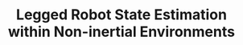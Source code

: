 ---
title: "Legged Robot State Estimation within Non-inertial Environments"
authors: "Zijian He, Sangli Teng, Tzu-Yuan Lin, Maani Ghaffari, and Yan Gu"
venue: "IEEE Conference on Decision and Control (CDC)"
year: "2024"
status: "conference"
arxiv: "https://arxiv.org/abs/2403.16252"
official_link: ""
doi: ""
volume: "N/A"
number: "N/A"
pages: ""
publisher: ""
month: ""
address: ""
type: "conference"
school: "N/A"
awards: ""
notes: ""
include_on_website: true
image: "/images/non_inertial_state_estimation.PNG"
links_to_code: ""
links_to_video: ""
links_to_website: ""
collection: publications
permalink: /publication/2024-he-legged
---
